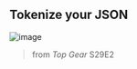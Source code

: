## Tokenize your JSON

![image](https://github.com/frankli0324/go-jsontk/assets/20221896/37b70d26-f28f-4616-88f0-3a6683610f00)
> from *Top Gear* S29E2
